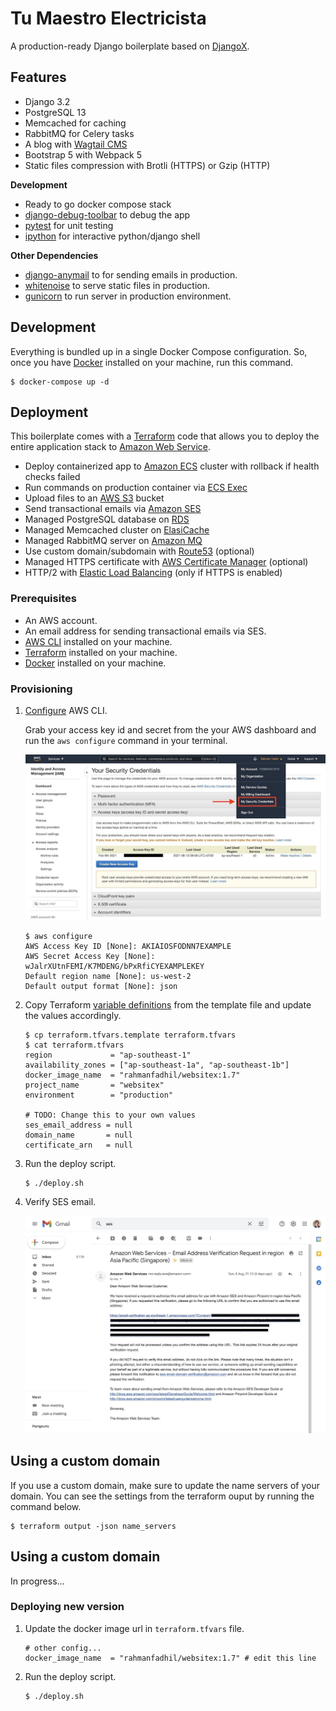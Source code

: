 # Tu Maestro Electricista

A production-ready Django boilerplate based on [DjangoX](https://github.com/wsvincent/djangox).

## Features

-   Django 3.2
-   PostgreSQL 13
-   Memcached for caching
-   RabbitMQ for Celery tasks
-   A blog with [Wagtail CMS](https://wagtail.io/)
-   Bootstrap 5 with Webpack 5
-   Static files compression with Brotli (HTTPS) or Gzip (HTTP)

**Development**

-   Ready to go docker compose stack
-   [django-debug-toolbar](https://django-debug-toolbar.readthedocs.io/en/latest/) to debug the app
-   [pytest](https://django-debug-toolbar.readthedocs.io/en/latest/) for unit testing
-   [ipython](https://django-debug-toolbar.readthedocs.io/en/latest/) for interactive python/django shell

**Other Dependencies**

-   [django-anymail](https://django-environ.readthedocs.io/en/latest/) to for sending emails in production.
-   [whitenoise](http://whitenoise.evans.io/en/stable/index.html) to serve static files in production.
-   [gunicorn](https://gunicorn.org/) to run server in production environment.

## Development

Everything is bundled up in a single Docker Compose configuration. So, once you have [Docker](https://www.docker.com/) installed on your machine, run this command.

```
$ docker-compose up -d
```

## Deployment

This boilerplate comes with a [Terraform](https://www.terraform.io/) code that allows you to deploy the entire application stack to [Amazon Web Service](https://aws.amazon.com).

-   Deploy containerized app to [Amazon ECS](https://aws.amazon.com/ecs/) cluster with rollback if health checks failed
-   Run commands on production container via [ECS Exec](https://docs.aws.amazon.com/AmazonECS/latest/developerguide/ecs-exec.html)
-   Upload files to an [AWS S3](https://aws.amazon.com/s3/) bucket
-   Send transactional emails via [Amazon SES](https://aws.amazon.com/ses/)
-   Managed PostgreSQL database on [RDS](https://aws.amazon.com/rds/)
-   Managed Memcached cluster on [ElasiCache](https://aws.amazon.com/elasticache/)
-   Managed RabbitMQ server on [Amazon MQ](https://aws.amazon.com/amazon-mq/)
-   Use custom domain/subdomain with [Route53](https://aws.amazon.com/route53/) (optional)
-   Managed HTTPS certificate with [AWS Certificate Manager](https://aws.amazon.com/acm/) (optional)
-   HTTP/2 with [Elastic Load Balancing](https://aws.amazon.com/elasticloadbalancing/) (only if HTTPS is enabled)

### Prerequisites

-   An AWS account.
-   An email address for sending transactional emails via SES.
-   [AWS CLI](https://aws.amazon.com/cli/) installed on your machine.
-   [Terraform](https://www.terraform.io/intro/getting-started/install.html) installed on your machine.
-   [Docker](https://docs.docker.com/get-docker/) installed on your machine.

### Provisioning

1.  [Configure](https://docs.aws.amazon.com/cli/latest/userguide/cli-configure-quickstart.html#cli-configure-quickstart-config) AWS CLI.

    Grab your access key id and secret from the your AWS dashboard and run the `aws configure` command in your terminal.

    ![How to get the access key from your AWS dashboard](./docs/aws-secret-key.jpg)

    ```
    $ aws configure
    AWS Access Key ID [None]: AKIAIOSFODNN7EXAMPLE
    AWS Secret Access Key [None]: wJalrXUtnFEMI/K7MDENG/bPxRfiCYEXAMPLEKEY
    Default region name [None]: us-west-2
    Default output format [None]: json
    ```

2.  Copy Terraform [variable definitions](https://www.terraform.io/docs/language/values/variables.html#variable-definitions-tfvars-files) from the template file and update the values accordingly.

    ```
    $ cp terraform.tfvars.template terraform.tfvars
    $ cat terraform.tfvars
    region             = "ap-southeast-1"
    availability_zones = ["ap-southeast-1a", "ap-southeast-1b"]
    docker_image_name  = "rahmanfadhil/websitex:1.7"
    project_name       = "websitex"
    environment        = "production"

    # TODO: Change this to your own values
    ses_email_address = null
    domain_name       = null
    certificate_arn   = null
    ```

3.  Run the deploy script.

    ```
    $ ./deploy.sh
    ```

4.  Verify SES email.

    ![Verify SES email](./docs/ses-verification-email.jpg)

## Using a custom domain

If you use a custom domain, make sure to update the name servers of your domain. You can see the settings from the terraform ouput by running the command below.

```
$ terraform output -json name_servers
```

## Using a custom domain

In progress...

### Deploying new version

1. Update the docker image url in `terraform.tfvars` file.

    ```
    # other config...
    docker_image_name  = "rahmanfadhil/websitex:1.7" # edit this line
    ```

2. Run the deploy script.

    ```
    $ ./deploy.sh
    ```
